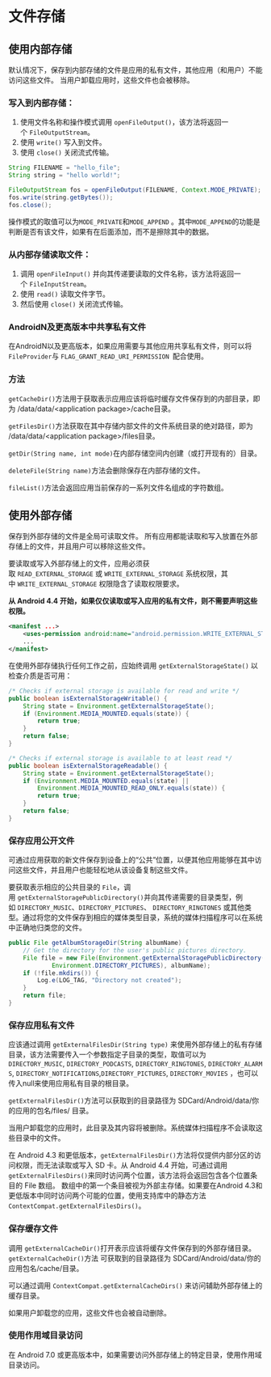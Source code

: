 # 文件存储

## 使用内部存储

默认情况下，保存到内部存储的文件是应用的私有文件，其他应用（和用户）不能访问这些文件。 当用户卸载应用时，这些文件也会被移除。

### 写入到内部存储：

1. 使用文件名称和操作模式调用 `openFileOutput()`，该方法将返回一个 `FileOutputStream`。
2. 使用 `write()` 写入到文件。
3. 使用 `close()` 关闭流式传输。

``` java
String FILENAME = "hello_file";
String string = "hello world!";

FileOutputStream fos = openFileOutput(FILENAME, Context.MODE_PRIVATE);
fos.write(string.getBytes());
fos.close();
```

操作模式的取值可以为`MODE_PRIVATE`和`MODE_APPEND` 。其中`MODE_APPEND`的功能是判断是否有该文件，如果有在后面添加，而不是擦除其中的数据。

### 从内部存储读取文件：

1. 调用 `openFileInput()` 并向其传递要读取的文件名称，该方法将返回一个 `FileInputStream`。
2. 使用 `read()` 读取文件字节。
3. 然后使用 `close()` 关闭流式传输。

###  AndroidN及更高版本中共享私有文件

在AndroidN以及更高版本，如果应用需要与其他应用共享私有文件，则可以将`FileProvider`与 `FLAG_GRANT_READ_URI_PERMISSION `配合使用。

### 方法

`getCacheDir()`方法用于获取表示应用应该将临时缓存文件保存到的内部目录，即为 /data/data/\<application package>/cache目录。

`getFilesDir()`方法获取在其中存储内部文件的文件系统目录的绝对路径，即为 /data/data/\<application package>/files目录。

`getDir(String name, int mode)`在内部存储空间内创建（或打开现有的）目录。

`deleteFile(String name)`方法会删除保存在内部存储的文件。

`fileList()`方法会返回应用当前保存的一系列文件名组成的字符数组。

## 使用外部存储

保存到外部存储的文件是全局可读取文件。 所有应用都能读取和写入放置在外部存储上的文件，并且用户可以移除这些文件。

要读取或写入外部存储上的文件，应用必须获取 `READ_EXTERNAL_STORAGE` 或 `WRITE_EXTERNAL_STORAGE` 系统权限，其中 `WRITE_EXTERNAL_STORAGE` 权限隐含了读取权限要求。

**从 Android 4.4 开始，如果仅仅读取或写入应用的私有文件，则不需要声明这些权限。**

``` xml
<manifest ...>
    <uses-permission android:name="android.permission.WRITE_EXTERNAL_STORAGE" />
    ...
</manifest>
```

在使用外部存储执行任何工作之前，应始终调用 `getExternalStorageState()` 以检查介质是否可用：

``` java
/* Checks if external storage is available for read and write */
public boolean isExternalStorageWritable() {
    String state = Environment.getExternalStorageState();
    if (Environment.MEDIA_MOUNTED.equals(state)) {
        return true;
    }
    return false;
}

/* Checks if external storage is available to at least read */
public boolean isExternalStorageReadable() {
    String state = Environment.getExternalStorageState();
    if (Environment.MEDIA_MOUNTED.equals(state) ||
        Environment.MEDIA_MOUNTED_READ_ONLY.equals(state)) {
        return true;
    }
    return false;
}
```

### 保存应用公开文件

可通过应用获取的新文件保存到设备上的“公共”位置，以便其他应用能够在其中访问这些文件，并且用户也能轻松地从该设备复制这些文件。

要获取表示相应的公共目录的 `File`，调用 `getExternalStoragePublicDirectory()`并向其传递需要的目录类型，例如 `DIRECTORY_MUSIC`、`DIRECTORY_PICTURES`、 `DIRECTORY_RINGTONES` 或其他类型。通过将您的文件保存到相应的媒体类型目录，系统的媒体扫描程序可以在系统中正确地归类您的文件。

``` java
public File getAlbumStorageDir(String albumName) {
    // Get the directory for the user's public pictures directory.
    File file = new File(Environment.getExternalStoragePublicDirectory(
            Environment.DIRECTORY_PICTURES), albumName);
    if (!file.mkdirs()) {
        Log.e(LOG_TAG, "Directory not created");
    }
    return file;
}
```

### 保存应用私有文件

应该通过调用 `getExternalFilesDir(String type)` 来使用外部存储上的私有存储目录，该方法需要传入一个参数指定子目录的类型，取值可以为`DIRECTORY_MUSIC`, `DIRECTORY_PODCASTS`, `DIRECTORY_RINGTONES`, `DIRECTORY_ALARMS`, `DIRECTORY_NOTIFICATIONS`,`DIRECTORY_PICTURES`, `DIRECTORY_MOVIES` ，也可以传入null来使用应用私有目录的根目录。

`getExternalFilesDir()`方法可以获取到的目录路径为 SDCard/Android/data/你的应用的包名/files/ 目录。

当用户卸载您的应用时，此目录及其内容将被删除。系统媒体扫描程序不会读取这些目录中的文件。

在 Android 4.3 和更低版本，`getExternalFilesDir()`方法将仅提供内部分区的访问权限，而无法读取或写入 SD 卡。从 Android 4.4 开始，可通过调用`getExternalFilesDirs()`来同时访问两个位置，该方法将会返回包含各个位置条目的 File 数组。 数组中的第一个条目被视为外部主存储。如果要在Android 4.3和更低版本中同时访问两个可能的位置，使用支持库中的静态方法`ContextCompat.getExternalFilesDirs()`。

### 保存缓存文件

调用 `getExternalCacheDir()`打开表示应该将缓存文件保存到的外部存储目录。`getExternalCacheDir()`方法 可获取到的目录路径为 SDCard/Android/data/你的应用包名/cache/目录。

可以通过调用 `ContextCompat.getExternalCacheDirs()` 来访问辅助外部存储上的缓存目录。

如果用户卸载您的应用，这些文件也会被自动删除。

### 使用作用域目录访问

在 Android 7.0 或更高版本中，如果需要访问外部存储上的特定目录，使用作用域目录访问。



